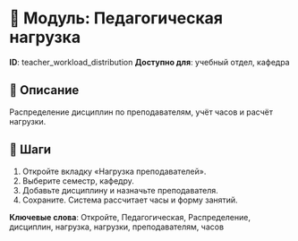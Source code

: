 # 📘 Модуль: Педагогическая нагрузка
**ID**: teacher_workload_distribution
**Доступно для**: учебный отдел, кафедра

## 📝 Описание
Распределение дисциплин по преподавателям, учёт часов и расчёт нагрузки.

## 🩜 Шаги
1. Откройте вкладку «Нагрузка преподавателей».
2. Выберите семестр, кафедру.
3. Добавьте дисциплину и назначьте преподавателя.
4. Сохраните. Система рассчитает часы и форму занятий.

**Ключевые слова**: Откройте, Педагогическая, Распределение, дисциплин, нагрузка, нагрузки, преподавателям, часов
